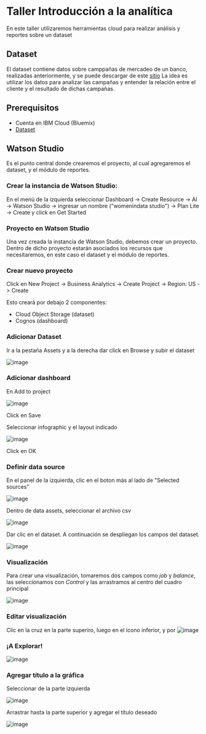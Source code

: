 # Taller Introducción a la analítica

En este taller utilizaremos herramientas cloud para realizar análisis y reportes sobre un dataset

## Dataset
El dataset contiene datos sobre camppañas de mercadeo de un banco, realizadas anteriormente, y se puede descargar de este [sitio](http://bml.io/VGoAkz)
La idea es utilizar los datos para analizar las campañas y entender la relación entre el cliente y el resultado de dichas campañas.

## Prerequisitos

* Cuenta en IBM Cloud (Bluemix)
* [Dataset](dataset/customer_analytics.csv)


## Watson Studio

Es el punto central donde crearemos el proyecto, al cual agregaremos el dataset, y el módulo de reportes.

### Crear la instancia de Watson Studio:

En el menú de la izquierda seleccionar Dashboard ->  Create Resource -> AI  -> Watson Studio -> ingresar un nombre ("womenindata studio") -> Plan Lite -> Create y click en Get Started


### Proyecto en Watson Studio

Una vez creada la instancia de Watson Studio, debemos crear un proyecto. Dentro de dicho proyecto estarán asociados los recursos que necesitaremos, en este caso el dataset y el módulo de reportes. 

### Crear nuevo proyecto
Click en New Project -> Business Analytics -> Create Project -> Region: US -> Create

Esto creará por debajo 2 componentes:

* Cloud Object Storage (dataset)
* Cognos (dashboard)

### Adicionar Dataset

Ir a la pestaña Assets y a la derecha dar click en Browse y subir el dataset

![image](https://user-images.githubusercontent.com/41264/54388037-d2e1c580-466a-11e9-88df-4ad8c69edabd.png)

### Adicionar dashboard

En Add to project

![image](https://user-images.githubusercontent.com/41264/54388849-b6df2380-466c-11e9-9520-a17aebfbe97d.png)

Click en Save

Seleccionar infographic y el layout indicado

![image](https://user-images.githubusercontent.com/41264/54389022-235a2280-466d-11e9-83e3-e8093d5040e3.png)

Click en OK

### Definir data source

En el panel de la izquierda, clic en el boton más al lado de "Selected sources"

![image](https://user-images.githubusercontent.com/41264/54389265-ada28680-466d-11e9-886d-6c0ce53bac13.png)

Dentro de data assets, seleccionar el archivo csv

![image](https://user-images.githubusercontent.com/41264/54389360-da569e00-466d-11e9-80df-942ddf3d05e9.png)

Dar clic en el dataset. A continuación se despliegan los campos del dataset.

![image](https://user-images.githubusercontent.com/41264/54389538-4d601480-466e-11e9-8b4f-8f3f80c2e709.png)


### Visualización

Para crear una visualización, tomaremos dos campos como  *job* y *balance*, las seleccionamos con *Control* y las arrastramos al centro del cuadro principal

![image](https://user-images.githubusercontent.com/41264/54390416-6cf83c80-4670-11e9-8cd6-fad5c737d92a.png)



### Editar visualización

Clic en la cruz en la parte superiro, luego en el ícono inferior,  y por
![image](https://user-images.githubusercontent.com/41264/54390603-e728c100-4670-11e9-9623-a83875cdd464.png)


### ¡A Explorar!

![image](https://user-images.githubusercontent.com/41264/54392714-58b73e00-4676-11e9-8770-131f46dc7b51.png)



### Agregar título a la gráfica

Seleccionar de la parte izquierda

![image](https://user-images.githubusercontent.com/41264/54392665-40dfba00-4676-11e9-8acd-42564b1d567f.png)


Arrastrar hasta la parte superior y agregar el título deseado

![image](https://user-images.githubusercontent.com/41264/54392819-88fedc80-4676-11e9-9e8f-28bc8774b343.png)

